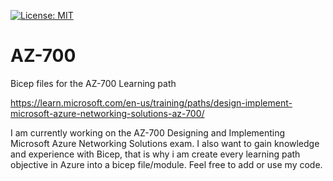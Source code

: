 [![License: MIT](https://img.shields.io/badge/License-MIT-yellow.svg)](https://opensource.org/licenses/MIT)

# AZ-700
Bicep files for the AZ-700 Learning path

https://learn.microsoft.com/en-us/training/paths/design-implement-microsoft-azure-networking-solutions-az-700/

I am currently working on the AZ-700 Designing and Implementing Microsoft Azure Networking Solutions exam.
I also want to gain knowledge and experience with Bicep, that is why i am create every learning path objective in Azure into a bicep file/module.
Feel free to add or use my code.



